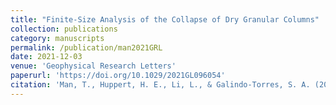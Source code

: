 ```yaml
---
title: "Finite‐Size Analysis of the Collapse of Dry Granular Columns"
collection: publications
category: manuscripts
permalink: /publication/man2021GRL
date: 2021-12-03
venue: 'Geophysical Research Letters'
paperurl: 'https://doi.org/10.1029/2021GL096054'
citation: 'Man, T., Huppert, H. E., Li, L., & Galindo‐Torres, S. A. (2021). &quot;Finite‐Size Analysis of the Collapse of Dry Granular Columns.&quot; <i>Geophysical Research Letters</i>. 48(24), e2021GL096054.'
---
```


